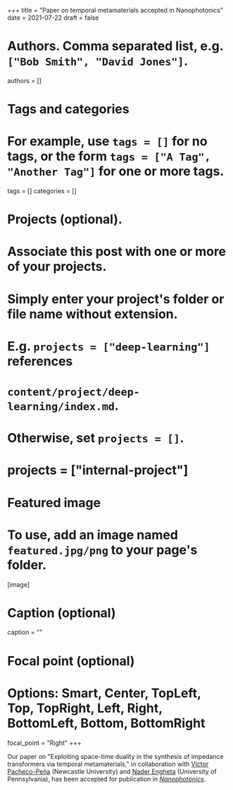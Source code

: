 +++
title = "Paper on temporal metamaterials accepted in Nanophotonics"
date = 2021-07-22
draft = false

# Authors. Comma separated list, e.g. `["Bob Smith", "David Jones"]`.
authors = []

# Tags and categories
# For example, use `tags = []` for no tags, or the form `tags = ["A Tag", "Another Tag"]` for one or more tags.
tags = []
categories = []

# Projects (optional).
#   Associate this post with one or more of your projects.
#   Simply enter your project's folder or file name without extension.
#   E.g. `projects = ["deep-learning"]` references
#   `content/project/deep-learning/index.md`.
#   Otherwise, set `projects = []`.
# projects = ["internal-project"]

# Featured image
# To use, add an image named `featured.jpg/png` to your page's folder.
[image]
  # Caption (optional)
  caption = ""

  # Focal point (optional)
  # Options: Smart, Center, TopLeft, Top, TopRight, Left, Right, BottomLeft, Bottom, BottomRight
  focal_point = "Right"
+++

Our paper on "Exploiting space-time duality in the synthesis of impedance transformers via temporal metamaterials,"
in collaboration with [Víctor Pacheco-Peña](https://www.ncl.ac.uk/engineering/staff/profile/victorpacheco-pena.html) (Newcastle University)
and [Nader Engheta](https://www.seas.upenn.edu/~engheta/index.htm) (University of Pennsylvania),
has been accepted for publication in [*Nanophotonics*](https://www.degruyter.com/view/journals/nanoph/nanoph-overview.xml).
